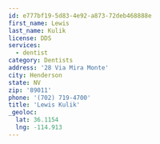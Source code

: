 ```yaml
---
id: e777bf19-5d83-4e92-a873-72deb468888e
first_name: Lewis
last_name: Kulik
license: DDS
services:
  - dentist
category: Dentists
address: '28 Via Mira Monte'
city: Henderson
state: NV
zip: '89011'
phone: '(702) 719-4700'
title: 'Lewis Kulik'
_geoloc:
  lat: 36.1154
  lng: -114.913
---
```

